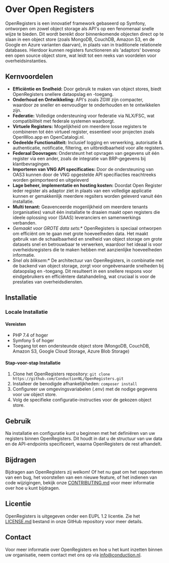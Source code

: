 # Over Open Registers

OpenRegisters is een innovatief framework gebaseerd op Symfony, ontworpen om zowel object storage als API's op een fenomenaal snelle wijze te bieden. Dit wordt bereikt door binnenkomende objecten direct op te slaan in een object store (zoals MongoDB, CouchDB, Amazon S3, en de Google en Azure varianten daarvan), in plaats van in traditionele relationele databases. Hierdoor kunnen registers functioneren als 'adaptors' bovenop een open source object store, wat leidt tot een reeks van voordelen voor overheidsinstanties.

## Kernvoordelen

- **Efficiëntie en Snelheid:** Door gebruik te maken van object stores, biedt OpenRegisters snellere dataopslag en -toegang.
- **Onderhoud en Ontwikkeling:** API's zoals ZGW zijn compacter, waardoor ze sneller en eenvoudiger te onderhouden en te ontwikkelen zijn.
- **Federatie:** Volledige ondersteuning voor federatie via NLX/FSC, wat compatibiliteit met federale systemen waarborgt.
- **Virtuele Registers:** Mogelijkheid om meerdere losse registers te combineren tot één virtueel register, essentieel voor projecten zoals OpenWoo.app en OpenCatalogi.nl.
- **Gedeelde Functionaliteit:** Inclusief logging en verwerking, autorisatie & authenticatie, notificatie, filtering, en uitbreidbaarheid voor alle registers.
- **Federaal Doovragen:** Ondersteunt het opvragen van gegevens uit één register via een ander, zoals de integratie van BRP-gegevens bij klantbevragingen.
- **Importeren van VNG API specificaties:** Door de ondersteuning van OAS3 kunnen door de VNG opgestelde API specifiacties reachtreeks worden geimporteerd en uitgeleverd 
- **Lage beheer, implementatie en hosting kosten:** Doordat Open Register ieder register als adaptor ziet in plaats van een volledige applicatie kunnen er gemakkenlijk meerdere regsiters worden geleverd vanuit één installatie.  
- **Multi tenant:** Geavenceerde mogenlijkheid om meerdere tenants (organisaties) vanuit één installatie te draaien maakt open registers die ideele oplossing voor (SAAS) leveranciers en samenwerkings verbanden. 
- *Gemaakt voor GROTE data sets:** OpenRegisters is speciaal ontworpen om efficiënt om te gaan met grote hoeveelheden data. Het maakt gebruik van de schaalbaarheid en snelheid van object storage om grote datasets snel en betrouwbaar te verwerken, waardoor het ideaal is voor overheidsregisters die te maken hebben met aanzienlijke hoeveelheden informatie.
- *Snel als bliksem:** De architectuur van OpenRegisters, in combinatie met de backend van object storage, zorgt voor ongeëvenaarde snelheden bij dataopslag en -toegang. Dit resulteert in een snellere respons voor eindgebruikers en efficiëntere datahandeling, wat cruciaal is voor de prestaties van overheidsdiensten.

## Installatie

### Locale Installatie
#### Vereisten

- PHP 7.4 of hoger
- Symfony 5 of hoger
- Toegang tot een ondersteunde object store (MongoDB, CouchDB, Amazon S3, Google Cloud Storage, Azure Blob Storage)

#### Stap-voor-stap Installatie

1. Clone het OpenRegisters repository: `git clone https://github.com/ConductionNL/OpenRegisters.git`
2. Installeer de benodigde afhankelijkheden: `composer install`
3. Configureer uw omgevingsvariabelen (.env) met de nodige gegevens voor uw object store.
4. Volg de specifieke configuratie-instructies voor de gekozen object store.

## Gebruik

Na installatie en configuratie kunt u beginnen met het definiëren van uw registers binnen OpenRegisters. Dit houdt in dat u de structuur van uw data en de API-endpoints specificeert, waarna OpenRegisters de rest afhandelt.

## Bijdragen

Bijdragen aan OpenRegisters zij welkom! Of het nu gaat om het rapporteren van een bug, het voorstellen van een nieuwe feature, of het indienen van code wijzigingen, bekijk onze [CONTRIBUTING.md](CONTRIBUTING.md)  voor meer informatie over hoe u kunt bijdragen.

## Licentie

OpenRegisters is uitgegeven onder een EUPL 1.2 licentie. Zie het [LICENSE.md](LICENSE.md) bestand in onze GitHub repository voor meer details.

## Contact

Voor meer informatie over OpenRegisters en hoe u het kunt inzetten binnen uw organisatie, neem contact met ons op via [info@conduction.nl](mailto:info@conduction.nl).

